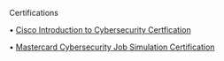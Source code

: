 Certifications 

• <a href = "https://github.com/saaimfarhan/Saaim-Farhan-s-CV/blob/a4d728fb80ffec033b519ed7ea4d7060fc0f627f/Cisco%20Introduction%20to%20Cybersecurity%20Certification%20.jpg">  Cisco Introduction to Cybersecurity Certfication</a>

• <a href = "https://github.com/saaimfarhan/Saaim-Farhan-s-CV/blob/6b44a69674b56eb57a752875f9e4b2a4370521d3/Mastercard%20Cybersecurity%20Job%20Simulation%20Certification.pdf">  Mastercard Cybersecurity Job Simulation Certification</a>
